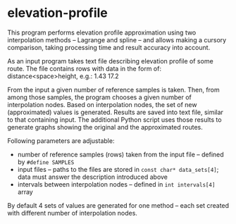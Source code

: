 # elevation-profile

This program performs elevation profile approximation using two interpolation methods – Lagrange and spline – and allows making a cursory comparison, taking processing time and result accuracy into account.

As an input program takes text file describing elevation profile of some route. The file contains rows with data in the form of: distance\<space\>height, e.g.: 1.43 17.2

From the input a given number of reference samples is taken. Then, from among those samples, the program chooses a given number of interpolation nodes. Based on interpolation nodes, the set of new (approximated) values is generated.
Results are saved into text file, similar to that containing input. The additional Python script uses those results to generate graphs showing the original and the approximated routes.
  
Following parameters are adjustable:
  * number of reference samples (rows) taken from the input file – defined by `#define SAMPLES`
  * input files – paths to the files are stored in `const char* data_sets[4]`; data must answer the description introduced above
  * intervals between interpolation nodes – defined in `int intervals[4]` array
  
By default 4 sets of values are generated for one method – each set created with different number of interpolation nodes.
